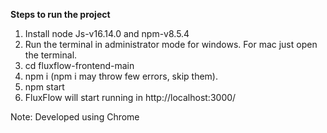 **Steps to run the project**
1. Install node Js-v16.14.0 and npm-v8.5.4
2. Run the terminal in administrator mode for windows. For mac just open the terminal.
3. cd fluxflow-frontend-main
4. npm i  (npm i may throw few errors, skip them).
5. npm start
6. FluxFlow will start running in http://localhost:3000/

Note: Developed using Chrome
